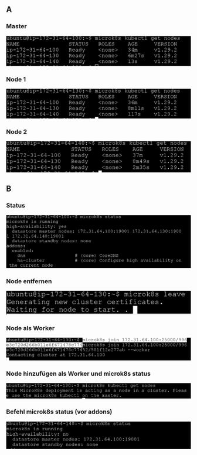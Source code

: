## A
### Master
![](Master.PNG "")
### Node 1
![](Node1.PNG "")
### Node 2
![](Node2.PNG "")
## B
### Status
![](Status.PNG "")
### Node entfernen
![](Leave.PNG "")
### Node als Worker
![](NodeAlsWorker.PNG "")
### Node hinzufügen als Worker und microk8s status
![](WorkerNodeNot.PNG "")
### Befehl microk8s status (vor addons)
![](ZweiterStatus.PNG "")

